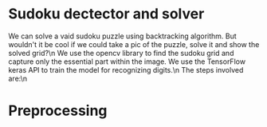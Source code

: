# Sudoku dectector and solver

We can solve a vaid sudoku puzzle using backtracking algorithm. But wouldn't it be cool if we could take a pic of the puzzle, solve it and show the solved grid?\n
We use the opencv library to find the sudoku grid and capture only the essential part within the image. We use the TensorFlow keras API to train the model for recognizing digits.\n
The steps involved are:\n
# Preprocessing
